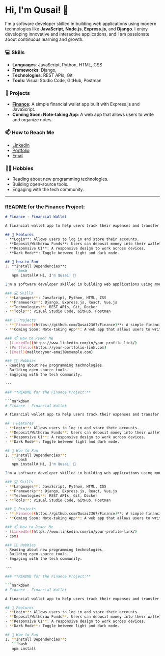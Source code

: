 # Hi, I'm Qusai! 👋

I'm a software developer skilled in building web applications using modern technologies like **JavaScript**, **Node.js**, **Express.js**, and **Django**. I enjoy developing innovative and interactive applications, and I am passionate about continuous learning and growth.

### 💻 Skills
- **Languages**: JavaScript, Python, HTML, CSS
- **Frameworks**: Django,
- **Technologies**: REST APIs, Git
- **Tools**: Visual Studio Code, GitHub, Postman

### 🚀 Projects
- **[Finance](https://github.com/Qusai2367/Finance)**: A simple financial wallet app built with Express.js and JavaScript.
- **Coming Soon: Note-taking App**: A web app that allows users to write and organize notes.

### 📫 How to Reach Me
- [LinkedIn](https://www.linkedin.com/in/your-profile-link/)
- [Portfolio](https://your-portfolio-link.com)
- [Email](qusai9383@gmail.com)

### 🧑‍💻 Hobbies
- Reading about new programming technologies.
- Building open-source tools.
- Engaging with the tech community.

---

### **README for the Finance Project:**

```markdown
# Finance - Financial Wallet

A financial wallet app to help users track their expenses and transfer funds. It uses **Express.js** for the backend and **JavaScript** for the frontend.

## 🎯 Features
- **Login**: Allows users to log in and store their accounts.
- **Deposit/Withdraw Funds**: Users can deposit money into their wallet and withdraw it.
- **Responsive UI**: A responsive design to work across devices.
- **Dark Mode**: Toggle between light and dark mode.

## 🔧 How to Run
1. **Install Dependencies**:
   ```bash
   npm install# Hi, I'm Qusai! 👋

I'm a software developer skilled in building web applications using modern technologies like **JavaScript**, **Node.js**, **Express.js**, and **Django**. I enjoy developing innovative and interactive applications, and I am passionate about continuous learning and growth.

### 💻 Skills
- **Languages**: JavaScript, Python, HTML, CSS
- **Frameworks**: Django, Express.js, React, Vue.js
- **Technologies**: REST APIs, Git, Docker
- **Tools**: Visual Studio Code, GitHub, Postman

### 🚀 Projects
- **[Finance](https://github.com/Qusai2367/Finance)**: A simple financial wallet app built with Express.js and JavaScript.
- **Coming Soon: Note-taking App**: A web app that allows users to write and organize notes.

### 📫 How to Reach Me
- [LinkedIn](https://www.linkedin.com/in/your-profile-link/)
- [Portfolio](https://your-portfolio-link.com)
- [Email](mailto:your-email@example.com)

### 🧑‍💻 Hobbies
- Reading about new programming technologies.
- Building open-source tools.
- Engaging with the tech community.

---

### **README for the Finance Project:**

```markdown
# Finance - Financial Wallet

A financial wallet app to help users track their expenses and transfer funds. It uses **Express.js** for the backend and **JavaScript** for the frontend.

## 🎯 Features
- **Login**: Allows users to log in and store their accounts.
- **Deposit/Withdraw Funds**: Users can deposit money into their wallet and withdraw it.
- **Responsive UI**: A responsive design to work across devices.
- **Dark Mode**: Toggle between light and dark mode.

## 🔧 How to Run
1. **Install Dependencies**:
   ```bash
   npm install# Hi, I'm Qusai! 👋

I'm a software developer skilled in building web applications using modern technologies like **JavaScript**, **Node.js**, **Express.js**, and **Django**. I enjoy developing innovative and interactive applications, and I am passionate about continuous learning and growth.

### 💻 Skills
- **Languages**: JavaScript, Python, HTML, CSS
- **Frameworks**: Django, Express.js, React, Vue.js
- **Technologies**: REST APIs, Git, Docker
- **Tools**: Visual Studio Code, GitHub, Postman

### 🚀 Projects
- **[Finance](https://github.com/Qusai2367/Finance)**: A simple financial wallet app built with Express.js and JavaScript.
- **Coming Soon: Note-taking App**: A web app that allows users to write and organize notes.

### 📫 How to Reach Me
- [LinkedIn](https://www.linkedin.com/in/your-profile-link/)
- com)

### 🧑‍💻 Hobbies
- Reading about new programming technologies.
- Building open-source tools.
- Engaging with the tech community.

---

### **README for the Finance Project:**

```markdown
# Finance - Financial Wallet

A financial wallet app to help users track their expenses and transfer funds. It uses **Express.js** for the backend and **JavaScript** for the frontend.

## 🎯 Features
- **Login**: Allows users to log in and store their accounts.
- **Deposit/Withdraw Funds**: Users can deposit money into their wallet and withdraw it.
- **Responsive UI**: A responsive design to work across devices.
- **Dark Mode**: Toggle between light and dark mode.

## 🔧 How to Run
1. **Install Dependencies**:
   ```bash
   npm install
